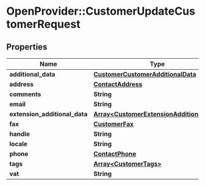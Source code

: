 # OpenProvider::CustomerUpdateCustomerRequest

## Properties
Name | Type | Description | Notes
------------ | ------------- | ------------- | -------------
**additional_data** | [**CustomerCustomerAdditionalData**](CustomerCustomerAdditionalData.md) |  | [optional] 
**address** | [**ContactAddress**](ContactAddress.md) |  | [optional] 
**comments** | **String** |  | [optional] 
**email** | **String** |  | [optional] 
**extension_additional_data** | [**Array&lt;CustomerExtensionAdditionalData&gt;**](CustomerExtensionAdditionalData.md) |  | [optional] 
**fax** | [**CustomerFax**](CustomerFax.md) |  | [optional] 
**handle** | **String** |  | [optional] 
**locale** | **String** |  | [optional] 
**phone** | [**ContactPhone**](ContactPhone.md) |  | [optional] 
**tags** | [**Array&lt;CustomerTags&gt;**](CustomerTags.md) |  | [optional] 
**vat** | **String** |  | [optional] 

